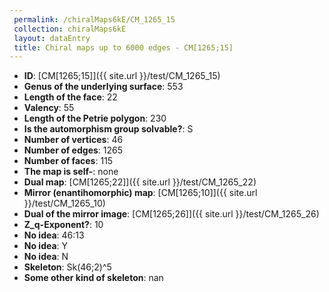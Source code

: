 ```yaml
--- 
 permalink: /chiralMaps6kE/CM_1265_15 
 collection: chiralMaps6kE
 layout: dataEntry
 title: Chiral maps up to 6000 edges - CM[1265;15]
---
```


- **ID**: [CM[1265;15]]({{ site.url }}/test/CM_1265_15)
- **Genus of the underlying surface**: 553
- **Length of the face**: 22
- **Valency**: 55
- **Length of the Petrie polygon**: 230
- **Is the automorphism group solvable?**: S
- **Number of vertices**: 46
- **Number of edges**: 1265
- **Number of faces**: 115
- **The map is self-**: none
- **Dual map**: [CM[1265;22]]({{ site.url }}/test/CM_1265_22)
- **Mirror (enantihomorphic) map**: [CM[1265;10]]({{ site.url }}/test/CM_1265_10)
- **Dual of the mirror image**: [CM[1265;26]]({{ site.url }}/test/CM_1265_26)
- **Z_q-Exponent?**: 10
- **No idea**:  46:13
- **No idea**: Y
- **No idea**: N
- **Skeleton**: Sk(46;2)^5
- **Some other kind of skeleton**: nan
